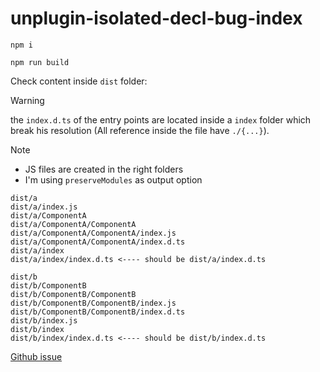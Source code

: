 # unplugin-isolated-decl-bug-index

```shell
npm i
```

```shell
npm run build
```

Check content inside `dist` folder:

> [!WARNING]
> the `index.d.ts` of the entry points are located inside a `index` folder which break his resolution (All reference inside the file have `./{...}`).

> [!NOTE]
>
> - JS files are created in the right folders
> - I'm using `preserveModules` as output option

```text
dist/a
dist/a/index.js
dist/a/ComponentA
dist/a/ComponentA/ComponentA
dist/a/ComponentA/ComponentA/index.js
dist/a/ComponentA/ComponentA/index.d.ts
dist/a/index
dist/a/index/index.d.ts <---- should be dist/a/index.d.ts

dist/b
dist/b/ComponentB
dist/b/ComponentB/ComponentB
dist/b/ComponentB/ComponentB/index.js
dist/b/ComponentB/ComponentB/index.d.ts
dist/b/index.js
dist/b/index
dist/b/index/index.d.ts <---- should be dist/b/index.d.ts
```

[Github issue](https://github.com/unplugin/unplugin-isolated-decl/issues/22)
